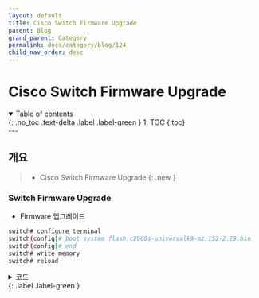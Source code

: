 ```yaml
---
layout: default
title: Cisco Switch Firmware Upgrade
parent: Blog
grand_parent: Category
permalink: docs/category/blog/124
child_nav_order: desc
---
```

# Cisco Switch Firmware Upgrade
<details open markdown="block">
  <summary>
    Table of contents
  </summary>
  {: .no_toc .text-delta .label .label-green }
1. TOC
{:toc}
</details>
---

## 개요

> - Cisco Switch Firmware Upgrade
{: .new }

### Switch Firmware Upgrade

- Firmware 업그레이드

```bash
switch# configure terminal
switch(config)# boot system flash:c2960s-universalk9-mz.152-2.E9.bin
switch(config)# end
switch# write memory
switch# reload
```

<details markdown="block">
  <summary>
    코드
  </summary>
  {: .text-delta }
  
```bash
BOOT path-list      : flash:/c2960s-universalk9-mz.152-2.E9.bin
Config file         : flash:/config.text
Private Config file : flash:/private-config.text
Enable Break        : yes
Manual Boot         : no
Allow Dev Key         : yes
HELPER path-list    : 
Auto upgrade        : yes
Auto upgrade path   : 
NVRAM/Config file
      buffer size:   524288
Timeout for Config
          Download:    0 seconds
Config Download 
       via DHCP:       disabled (next boot: disabled)
```

</details>
{: .label .label-green }
